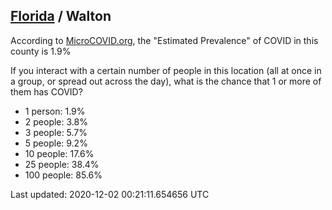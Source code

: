 
## [Florida](/united-states/florida) / Walton

According to [MicroCOVID.org](http://microcovid.org),
the "Estimated Prevalence" of COVID in this county is 1.9%

If you interact with a certain number of people in this location
(all at once in a group, or spread out across the day), what is the chance that
1 or more of them has COVID?

- 1 person: 1.9%
- 2 people: 3.8%
- 3 people: 5.7%
- 5 people: 9.2%
- 10 people: 17.6%
- 25 people: 38.4%
- 100 people: 85.6%

Last updated: 2020-12-02 00:21:11.654656 UTC
